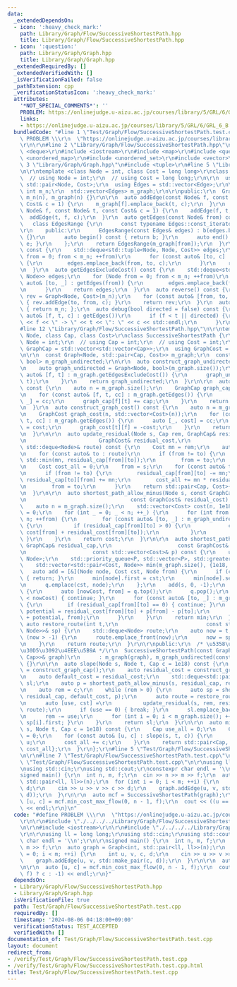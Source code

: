 ```yaml
---
data:
  _extendedDependsOn:
  - icon: ':heavy_check_mark:'
    path: Library/Graph/Flow/SuccessiveShortestPath.hpp
    title: Library/Graph/Flow/SuccessiveShortestPath.hpp
  - icon: ':question:'
    path: Library/Graph/Graph.hpp
    title: Library/Graph/Graph.hpp
  _extendedRequiredBy: []
  _extendedVerifiedWith: []
  _isVerificationFailed: false
  _pathExtension: cpp
  _verificationStatusIcon: ':heavy_check_mark:'
  attributes:
    '*NOT_SPECIAL_COMMENTS*': ''
    PROBLEM: https://onlinejudge.u-aizu.ac.jp/courses/library/5/GRL/6/GRL_6_B
    links:
    - https://onlinejudge.u-aizu.ac.jp/courses/library/5/GRL/6/GRL_6_B
  bundledCode: "#line 1 \"Test/Graph/Flow/SuccessiveShortestPath.test.cpp\"\n#define\
    \ PROBLEM \\\r\n  \"https://onlinejudge.u-aizu.ac.jp/courses/library/5/GRL/6/GRL_6_B\"\
    \r\n\r\n#line 2 \"Library/Graph/Flow/SuccessiveShortestPath.hpp\"\n\r\n#include\
    \ <deque>\r\n#include <iostream>\r\n#include <map>\r\n#include <queue>\r\n#include\
    \ <unordered_map>\r\n#include <unordered_set>\r\n#include <vector>\r\n\r\n#line\
    \ 3 \"Library/Graph/Graph.hpp\"\n#include <tuple>\r\n#line 5 \"Library/Graph/Graph.hpp\"\
    \n\r\ntemplate <class Node = int, class Cost = long long>\r\nclass Graph {\r\n\
    \  // using Node = int;\r\n  // using Cost = long long;\r\n\r\n  using Edge =\
    \ std::pair<Node, Cost>;\r\n  using Edges = std::vector<Edge>;\r\n\r\n  const\
    \ int m_n;\r\n  std::vector<Edges> m_graph;\r\n\r\npublic:\r\n  Graph(int n) :\
    \ m_n(n), m_graph(n) {}\r\n\r\n  auto addEdge(const Node& f, const Node& t, const\
    \ Cost& c = 1) {\r\n    m_graph[f].emplace_back(t, c);\r\n  }\r\n  auto addEdgeUndirected(const\
    \ Node& f, const Node& t, const Cost& c = 1) {\r\n    addEdge(f, t, c);\r\n  \
    \  addEdge(t, f, c);\r\n  }\r\n  auto getEdges(const Node& from) const {\r\n \
    \   class EdgesRange {\r\n      const typename Edges::const_iterator b, e;\r\n\
    \r\n    public:\r\n      EdgesRange(const Edges& edges) : b(edges.begin()), e(edges.end())\
    \ {}\r\n      auto begin() const { return b; }\r\n      auto end() const { return\
    \ e; }\r\n    };\r\n    return EdgesRange(m_graph[from]);\r\n  }\r\n  auto getEdges()\
    \ const {\r\n    std::deque<std::tuple<Node, Node, Cost>> edges;\r\n    for (Node\
    \ from = 0; from < m_n; ++from)\r\n      for (const auto& [to, c] : getEdges(from))\
    \ {\r\n        edges.emplace_back(from, to, c);\r\n      }\r\n    return edges;\r\
    \n  }\r\n  auto getEdgesExcludeCost() const {\r\n    std::deque<std::pair<Node,\
    \ Node>> edges;\r\n    for (Node from = 0; from < m_n; ++from)\r\n      for (const\
    \ auto& [to, _] : getEdges(from)) {\r\n        edges.emplace_back(from, to);\r\
    \n      }\r\n    return edges;\r\n  }\r\n  auto reverse() const {\r\n    auto\
    \ rev = Graph<Node, Cost>(m_n);\r\n    for (const auto& [from, to, c] : getEdges())\
    \ { rev.addEdge(to, from, c); }\r\n    return rev;\r\n  }\r\n  auto size() const\
    \ { return m_n; };\r\n  auto debug(bool directed = false) const {\r\n    for (const\
    \ auto& [f, t, c] : getEdges())\r\n      if (f < t || directed) {\r\n        std::cout\
    \ << f << \" -> \" << t << \": \" << c << std::endl;\r\n      }\r\n  }\r\n};\n\
    #line 12 \"Library/Graph/Flow/SuccessiveShortestPath.hpp\"\n\r\ntemplate <class\
    \ Node, class Cap, class Cost>\r\nclass SuccessiveShortestPath {\r\n  // using\
    \ Node = int;\r\n  // using Cap = int;\r\n  // using Cost = int;\r\n\r\n  using\
    \ GraphCap = std::vector<std::vector<Cap>>;\r\n  using GraphCost = std::vector<std::vector<Cost>>;\r\
    \n\r\n  const Graph<Node, std::pair<Cap, Cost>> m_graph;\r\n  const Graph<Node,\
    \ bool> m_graph_undirected;\r\n\r\n  auto construct_graph_undirected() const {\r\
    \n    auto graph_undirected = Graph<Node, bool>(m_graph.size());\r\n    for (const\
    \ auto& [f, t] : m_graph.getEdgesExcludeCost()) {\r\n      graph_undirected.addEdgeUndirected(f,\
    \ t);\r\n    }\r\n    return graph_undirected;\r\n  }\r\n\r\n  auto construct_graph_cap()\
    \ const {\r\n    auto n = m_graph.size();\r\n    GraphCap graph_cap(n, std::vector<Cap>(n));\r\
    \n    for (const auto& [f, t, cc] : m_graph.getEdges()) {\r\n      auto [cap,\
    \ _] = cc;\r\n      graph_cap[f][t] += cap;\r\n    }\r\n    return graph_cap;\r\
    \n  }\r\n  auto construct_graph_cost() const {\r\n    auto n = m_graph.size();\r\
    \n    GraphCost graph_cost(n, std::vector<Cost>(n));\r\n    for (const auto& [f,\
    \ t, cc] : m_graph.getEdges()) {\r\n      auto [_, cost] = cc;\r\n      graph_cost[f][t]\
    \ = cost;\r\n      graph_cost[t][f] = -cost;\r\n    }\r\n    return graph_cost;\r\
    \n  }\r\n\r\n  auto update_residual(Node s, Cap rem, GraphCap& residual_cap,\r\
    \n                       GraphCost& residual_cost,\r\n                       const\
    \ std::deque<Node>& route) const {\r\n    Cost mn = rem;\r\n    auto from = s;\r\
    \n    for (const auto& to : route)\r\n      if (from != to) {\r\n        mn =\
    \ std::min(mn, residual_cap[from][to]);\r\n        from = to;\r\n      }\r\n\r\
    \n    Cost cost_all = 0;\r\n    from = s;\r\n    for (const auto& to : route)\r\
    \n      if (from != to) {\r\n        residual_cap[from][to] -= mn;\r\n       \
    \ residual_cap[to][from] += mn;\r\n        cost_all += mn * residual_cost[from][to];\r\
    \n        from = to;\r\n      }\r\n    return std::pair<Cap, Cost>{mn, cost_all};\r\
    \n  }\r\n\r\n  auto shortest_path_allow_minus(Node s, const GraphCap& residual_cap,\r\
    \n                                 const GraphCost& residual_cost) const {\r\n\
    \    auto n = m_graph.size();\r\n    std::vector<Cost> cost(n, 1e18);\r\n    cost[s]\
    \ = 0;\r\n    for (int _ = 0; _ < n; ++_) {\r\n      for (int from = 0; from <\
    \ n; ++from) {\r\n        for (const auto& [to, _] : m_graph_undirected.getEdges(from))\
    \ {\r\n          if (residual_cap[from][to] > 0) {\r\n            cost[to] = std::min(cost[to],\
    \ cost[from] + residual_cost[from][to]);\r\n          }\r\n        }\r\n     \
    \ }\r\n    }\r\n    return cost;\r\n  }\r\n\r\n  auto shortest_path(Node s, const\
    \ GraphCap& residual_cap,\r\n                     const GraphCost& residual_cost,\r\
    \n                     const std::vector<Cost>& p) const {\r\n    using P = std::pair<Cost,\
    \ Node>;\r\n    std::priority_queue<P, std::vector<P>, std::greater<P>> q;\r\n\
    \    std::vector<std::pair<Cost, Node>> min(m_graph.size(), {1e18, -1});\r\n \
    \   auto add = [&](Node node, Cost cst, Node from) {\r\n      if (cst >= min[node].first)\
    \ { return; }\r\n      min[node].first = cst;\r\n      min[node].second = from;\r\
    \n      q.emplace(cst, node);\r\n    };\r\n    add(s, 0, -1);\r\n    while (!q.empty())\
    \ {\r\n      auto [nowCost, from] = q.top();\r\n      q.pop();\r\n      if (min[from].first\
    \ < nowCost) { continue; }\r\n      for (const auto& [to, _] : m_graph_undirected.getEdges(from))\
    \ {\r\n        if (residual_cap[from][to] == 0) { continue; }\r\n        auto\
    \ potential = residual_cost[from][to] + p[from] - p[to];\r\n        add(to, nowCost\
    \ + potential, from);\r\n      }\r\n    }\r\n    return min;\r\n  }\r\n\r\n  static\
    \ auto restore_route(int t,\r\n                            const std::vector<std::pair<Cost,\
    \ Node>>& sp) {\r\n    std::deque<Node> route;\r\n    auto now = t;\r\n    while\
    \ (now > -1) {\r\n      route.emplace_front(now);\r\n      now = sp[now].second;\r\
    \n    }\r\n    return route;\r\n  }\r\n\r\npublic:\r\n  /* \u5358\u7D14\u30B0\u30E9\
    \u30D5\u3092\u4EEE\u5B9A */\r\n  SuccessiveShortestPath(const Graph<Node, std::pair<Cost,\
    \ Cap>>& graph)\r\n      : m_graph(graph), m_graph_undirected(construct_graph_undirected())\
    \ {}\r\n\r\n  auto slope(Node s, Node t, Cap c = 1e18) const {\r\n    auto residual_cap\
    \ = construct_graph_cap();\r\n    auto residual_cost = construct_graph_cost();\r\
    \n    auto default_cost = residual_cost;\r\n    std::deque<std::pair<Cost, Cap>>\
    \ sl;\r\n    auto p = shortest_path_allow_minus(s, residual_cap, residual_cost);\r\
    \n    auto rem = c;\r\n    while (rem > 0) {\r\n      auto sp = shortest_path(s,\
    \ residual_cap, default_cost, p);\r\n      auto route = restore_route(t, sp);\r\
    \n      auto [use, cst] =\r\n          update_residual(s, rem, residual_cap, residual_cost,\
    \ route);\r\n      if (use == 0) { break; }\r\n      sl.emplace_back(use, cst);\r\
    \n      rem -= use;\r\n      for (int i = 0; i < m_graph.size(); ++i) { p[i] +=\
    \ sp[i].first; }\r\n    }\r\n    return sl;\r\n  }\r\n\r\n  auto min_cost_max_flow(Node\
    \ s, Node t, Cap c = 1e18) const {\r\n    Cap use_all = 0;\r\n    Cost cost_all\
    \ = 0;\r\n    for (const auto& [u, c] : slope(s, t, c)) {\r\n      use_all +=\
    \ u;\r\n      cost_all += c;\r\n    }\r\n    return std::pair<Cap, Cost>{use_all,\
    \ cost_all};\r\n  }\r\n};\r\n#line 5 \"Test/Graph/Flow/SuccessiveShortestPath.test.cpp\"\
    \n\r\n#line 7 \"Test/Graph/Flow/SuccessiveShortestPath.test.cpp\"\n\r\n#line 9\
    \ \"Test/Graph/Flow/SuccessiveShortestPath.test.cpp\"\n\r\nusing ll = long long;\r\
    \nusing std::cin;\r\nusing std::cout;\r\nconstexpr char endl = '\\n';\r\n\r\n\
    signed main() {\r\n  int n, m, f;\r\n  cin >> n >> m >> f;\r\n  auto graph = Graph<int,\
    \ std::pair<ll, ll>>(n);\r\n  for (int i = 0; i < m; ++i) {\r\n    int u, v, c,\
    \ d;\r\n    cin >> u >> v >> c >> d;\r\n    graph.addEdge(u, v, std::make_pair(c,\
    \ d));\r\n  }\r\n\r\n  auto mcf = SuccessiveShortestPath(graph);\r\n\r\n  auto\
    \ [u, c] = mcf.min_cost_max_flow(0, n - 1, f);\r\n  cout << ((u == f) ? c : -1)\
    \ << endl;\r\n}\n"
  code: "#define PROBLEM \\\r\n  \"https://onlinejudge.u-aizu.ac.jp/courses/library/5/GRL/6/GRL_6_B\"\
    \r\n\r\n#include \"./../../../Library/Graph/Flow/SuccessiveShortestPath.hpp\"\r\
    \n\r\n#include <iostream>\r\n\r\n#include \"./../../../Library/Graph/Graph.hpp\"\
    \r\n\r\nusing ll = long long;\r\nusing std::cin;\r\nusing std::cout;\r\nconstexpr\
    \ char endl = '\\n';\r\n\r\nsigned main() {\r\n  int n, m, f;\r\n  cin >> n >>\
    \ m >> f;\r\n  auto graph = Graph<int, std::pair<ll, ll>>(n);\r\n  for (int i\
    \ = 0; i < m; ++i) {\r\n    int u, v, c, d;\r\n    cin >> u >> v >> c >> d;\r\n\
    \    graph.addEdge(u, v, std::make_pair(c, d));\r\n  }\r\n\r\n  auto mcf = SuccessiveShortestPath(graph);\r\
    \n\r\n  auto [u, c] = mcf.min_cost_max_flow(0, n - 1, f);\r\n  cout << ((u ==\
    \ f) ? c : -1) << endl;\r\n}"
  dependsOn:
  - Library/Graph/Flow/SuccessiveShortestPath.hpp
  - Library/Graph/Graph.hpp
  isVerificationFile: true
  path: Test/Graph/Flow/SuccessiveShortestPath.test.cpp
  requiredBy: []
  timestamp: '2024-08-06 04:18:00+09:00'
  verificationStatus: TEST_ACCEPTED
  verifiedWith: []
documentation_of: Test/Graph/Flow/SuccessiveShortestPath.test.cpp
layout: document
redirect_from:
- /verify/Test/Graph/Flow/SuccessiveShortestPath.test.cpp
- /verify/Test/Graph/Flow/SuccessiveShortestPath.test.cpp.html
title: Test/Graph/Flow/SuccessiveShortestPath.test.cpp
---
```

